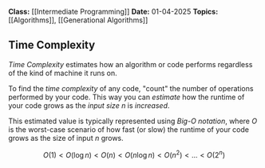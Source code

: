 **Class:** [[Intermediate Programming]]
**Date:** 01-04-2025
**Topics:** [[Algorithms]], [[Generational Algorithms]]

## Time Complexity
*Time Complexity* estimates how an algorithm or code performs regardless of the kind of machine it runs on. 

To find the *time complexity* of any code, "count" the number of operations performed by your code. This way you can *estimate* how the runtime of your code grows as the *input size* $n$ is *increased*.

This estimated value is typically represented using *Big-O notation*, where $O$ is the worst-case scenario of how fast (or slow) the runtime of your code grows as the size of input $n$ grows.

$$O(1) < O(\log{n})<O(n)<O(n \log{n})<O(n^2)<...<O(2^n)$$
